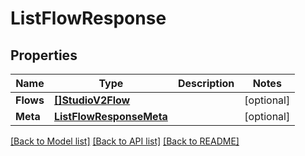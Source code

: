 # ListFlowResponse

## Properties
Name | Type | Description | Notes
------------ | ------------- | ------------- | -------------
**Flows** | [**[]StudioV2Flow**](studio.v2.flow.md) |  |[optional] 
**Meta** | [**ListFlowResponseMeta**](ListFlowResponse_meta.md) |  |[optional] 

[[Back to Model list]](../README.md#documentation-for-models) [[Back to API list]](../README.md#documentation-for-api-endpoints) [[Back to README]](../README.md)


